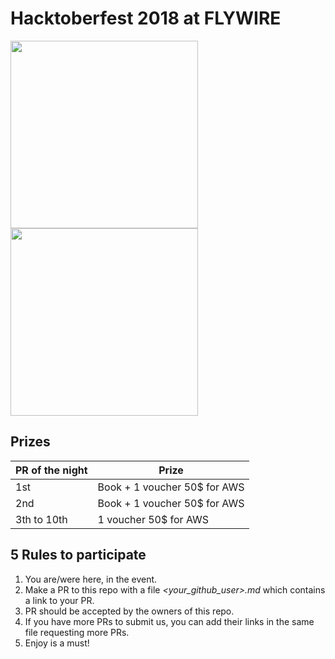 # Hacktoberfest 2018 at FLYWIRE

<img src="https://d2z6c3c3r6k4bx.cloudfront.net/uploads/event/logo/1071965/d031cd0964e1d012ad5377d3f970285d.png" width="300"> <img src="https://flystyles.netlify.com/images/flywire-logo.png" width="300">

## Prizes

| PR of the night | Prize |
| --------------- | ----- |
| 1st | Book + 1 voucher 50$ for AWS |
| 2nd | Book + 1 voucher 50$ for AWS |
| 3th to 10th | 1 voucher 50$ for AWS |

## 5 Rules to participate

1. You are/were here, in the event.
2. Make a PR to this repo with a file _<your_github_user>.md_ which contains a link to your PR.
3. PR should be accepted by the owners of this repo.
4. If you have more PRs to submit us, you can add their links in the same file requesting more PRs.
4. Enjoy is a must!

